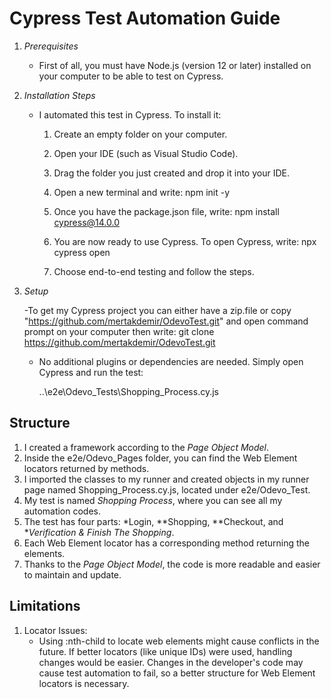 # Cypress Test Automation Guide

1. *Prerequisites*
   - First of all, you must have Node.js (version 12 or later) installed on your computer to be able to test on Cypress.

2. *Installation Steps*
   - I automated this test in Cypress. To install it:
     1. Create an empty folder on your computer.
     2. Open your IDE (such as Visual Studio Code).
     3. Drag the folder you just created and drop it into your IDE.
     4. Open a new terminal and write:
       npm init -y
       
     5. Once you have the package.json file, write:
       npm install cypress@14.0.0
       
     6. You are now ready to use Cypress. To open Cypress, write:
       npx cypress open
       
     7. Choose end-to-end testing and follow the steps.

3. *Setup*

   -To get my Cypress project you can either have a zip.file or copy "https://github.com/mertakdemir/OdevoTest.git" and open command prompt on your computer then write: git clone https://github.com/mertakdemir/OdevoTest.git
   
   - No additional plugins or dependencies are needed. Simply open Cypress and run the test:
     
     ..\e2e\Odevo_Tests\Shopping_Process.cy.js
     

## Structure

1. I created a framework according to the *Page Object Model*.
2. Inside the e2e/Odevo_Pages folder, you can find the Web Element locators returned by methods.
3. I imported the classes to my runner and created objects in my runner page named Shopping_Process.cy.js, located under e2e/Odevo_Test.
4. My test is named *Shopping Process*, where you can see all my automation codes.
5. The test has four parts: *Login, **Shopping, **Checkout, and **Verification & Finish The Shopping*.
6. Each Web Element locator has a corresponding method returning the elements.
7. Thanks to the *Page Object Model*, the code is more readable and easier to maintain and update.

## Limitations

1. Locator Issues:
   - Using :nth-child to locate web elements might cause conflicts in the future. If better locators (like unique IDs) were used, handling changes would be easier. Changes in the developer's code may cause test automation to fail, so a better structure for Web Element locators is necessary.
